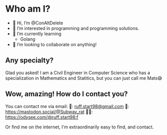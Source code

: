 # Who am I?
- 👋 Hi, I’m @ConAltDelete
- 👀 I’m interested in programming and programming solutions.
- 🌱 I’m currently learning
  - Golang
- 💞️ I’m looking to collaborate on anything!

## Any specialty? 

Glad you asked! I am a Civil Engineer in Computer Science who has a specialization in Mathematics and Statitics, but you can just call me Mats😅

## Wow, amazing! How do I contact you?

You can contact me via email:
📧: ruff.start98@gmail.com
🐘: https://mastodon.social/@Subway_rat
🧑‍🚀: https://odysee.com/@ruff.start98:f

Or find me on the internet, I'm extraordinarily easy to find, and contact.

<!---
ConAltDelete/ConAltDelete is a ✨ special ✨ repository because its `README.md` (this file) appears on your GitHub profile.
You can click the Preview link to take a look at your changes.
--->

